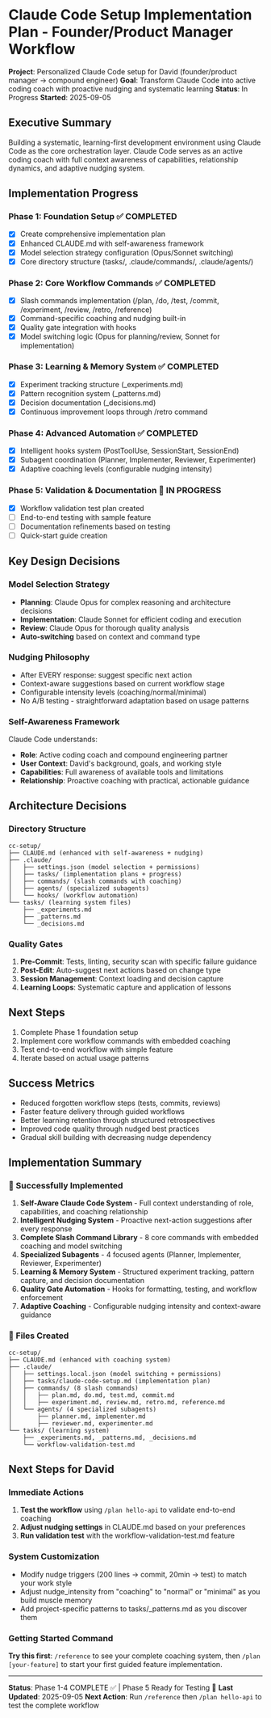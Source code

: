 # Claude Code Setup Implementation Plan - Founder/Product Manager Workflow

**Project**: Personalized Claude Code setup for David (founder/product manager → compound engineer)
**Goal**: Transform Claude Code into active coding coach with proactive nudging and systematic learning
**Status**: In Progress
**Started**: 2025-09-05

## Executive Summary
Building a systematic, learning-first development environment using Claude Code as the core orchestration layer. Claude Code serves as an active coding coach with full context awareness of capabilities, relationship dynamics, and adaptive nudging system.

## Implementation Progress

### Phase 1: Foundation Setup ✅ COMPLETED
- [x] Create comprehensive implementation plan
- [x] Enhanced CLAUDE.md with self-awareness framework
- [x] Model selection strategy configuration (Opus/Sonnet switching)
- [x] Core directory structure (tasks/, .claude/commands/, .claude/agents/)

### Phase 2: Core Workflow Commands ✅ COMPLETED
- [x] Slash commands implementation (/plan, /do, /test, /commit, /experiment, /review, /retro, /reference)
- [x] Command-specific coaching and nudging built-in
- [x] Quality gate integration with hooks
- [x] Model switching logic (Opus for planning/review, Sonnet for implementation)

### Phase 3: Learning & Memory System ✅ COMPLETED
- [x] Experiment tracking structure (_experiments.md)
- [x] Pattern recognition system (_patterns.md)
- [x] Decision documentation (_decisions.md)
- [x] Continuous improvement loops through /retro command

### Phase 4: Advanced Automation ✅ COMPLETED
- [x] Intelligent hooks system (PostToolUse, SessionStart, SessionEnd)
- [x] Subagent coordination (Planner, Implementer, Reviewer, Experimenter)
- [x] Adaptive coaching levels (configurable nudging intensity)

### Phase 5: Validation & Documentation 🔄 IN PROGRESS
- [x] Workflow validation test plan created
- [ ] End-to-end testing with sample feature
- [ ] Documentation refinements based on testing
- [ ] Quick-start guide creation

## Key Design Decisions

### Model Selection Strategy
- **Planning**: Claude Opus for complex reasoning and architecture decisions
- **Implementation**: Claude Sonnet for efficient coding and execution
- **Review**: Claude Opus for thorough quality analysis
- **Auto-switching** based on context and command type

### Nudging Philosophy
- After EVERY response: suggest specific next action
- Context-aware suggestions based on current workflow stage
- Configurable intensity levels (coaching/normal/minimal)
- No A/B testing - straightforward adaptation based on usage patterns

### Self-Awareness Framework
Claude Code understands:
- **Role**: Active coding coach and compound engineering partner
- **User Context**: David's background, goals, and working style
- **Capabilities**: Full awareness of available tools and limitations
- **Relationship**: Proactive coaching with practical, actionable guidance

## Architecture Decisions

### Directory Structure
```
cc-setup/
├── CLAUDE.md (enhanced with self-awareness + nudging)
├── .claude/
│   ├── settings.json (model selection + permissions)
│   ├── tasks/ (implementation plans + progress)
│   ├── commands/ (slash commands with coaching)
│   ├── agents/ (specialized subagents)
│   └── hooks/ (workflow automation)
└── tasks/ (learning system files)
    ├── _experiments.md
    ├── _patterns.md
    └── _decisions.md
```

### Quality Gates
1. **Pre-Commit**: Tests, linting, security scan with specific failure guidance
2. **Post-Edit**: Auto-suggest next actions based on change type  
3. **Session Management**: Context loading and decision capture
4. **Learning Loops**: Systematic capture and application of lessons

## Next Steps
1. Complete Phase 1 foundation setup
2. Implement core workflow commands with embedded coaching
3. Test end-to-end workflow with simple feature
4. Iterate based on actual usage patterns

## Success Metrics
- Reduced forgotten workflow steps (tests, commits, reviews)
- Faster feature delivery through guided workflows  
- Better learning retention through structured retrospectives
- Improved code quality through nudged best practices
- Gradual skill building with decreasing nudge dependency

## Implementation Summary

### 🎉 Successfully Implemented
1. **Self-Aware Claude Code System** - Full context understanding of role, capabilities, and coaching relationship
2. **Intelligent Nudging System** - Proactive next-action suggestions after every response
3. **Complete Slash Command Library** - 8 core commands with embedded coaching and model switching
4. **Specialized Subagents** - 4 focused agents (Planner, Implementer, Reviewer, Experimenter) 
5. **Learning & Memory System** - Structured experiment tracking, pattern capture, and decision documentation
6. **Quality Gate Automation** - Hooks for formatting, testing, and workflow enforcement
7. **Adaptive Coaching** - Configurable nudging intensity and context-aware guidance

### 📁 Files Created
```
cc-setup/
├── CLAUDE.md (enhanced with coaching system)
├── .claude/
│   ├── settings.local.json (model switching + permissions)
│   ├── tasks/claude-code-setup.md (implementation plan)
│   ├── commands/ (8 slash commands)
│   │   ├── plan.md, do.md, test.md, commit.md
│   │   ├── experiment.md, review.md, retro.md, reference.md
│   └── agents/ (4 specialized subagents)
│       ├── planner.md, implementer.md
│       ├── reviewer.md, experimenter.md
└── tasks/ (learning system)
    ├── _experiments.md, _patterns.md, _decisions.md
    └── workflow-validation-test.md
```

## Next Steps for David

### Immediate Actions
1. **Test the workflow** using `/plan hello-api` to validate end-to-end coaching
2. **Adjust nudging settings** in CLAUDE.md based on your preferences
3. **Run validation test** with the workflow-validation-test.md feature

### System Customization
- Modify nudge triggers (200 lines → commit, 20min → test) to match your work style
- Adjust nudge_intensity from "coaching" to "normal" or "minimal" as you build muscle memory
- Add project-specific patterns to tasks/_patterns.md as you discover them

### Getting Started Command
**Try this first**: `/reference` to see your complete coaching system, then `/plan [your-feature]` to start your first guided feature implementation.

---

**Status**: Phase 1-4 COMPLETE ✅ | Phase 5 Ready for Testing 🧪
**Last Updated**: 2025-09-05
**Next Action**: Run `/reference` then `/plan hello-api` to test the complete workflow